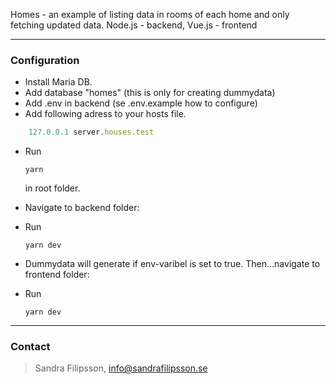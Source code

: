 Homes - an example of listing data in rooms of each home and only fetching updated data.
Node.js - backend, Vue.js - frontend

* * *

### Configuration ###
  * Install Maria DB. 
  * Add database "homes" (this is only for creating dummydata)
  * Add .env in backend (se .env.example how to configure)
  * Add following adress to your hosts file.
```javascript
    127.0.0.1 server.houses.test
```
  * Run 

    `yarn` 
    
    in root folder.

* Navigate to backend folder:
* Run 

    `yarn dev`

* Dummydata will generate if env-varibel is set to true. Then...navigate to frontend folder:
* Run 

    `yarn dev`


* * *

### Contact ###

> Sandra Filipsson, info@sandrafilipsson.se